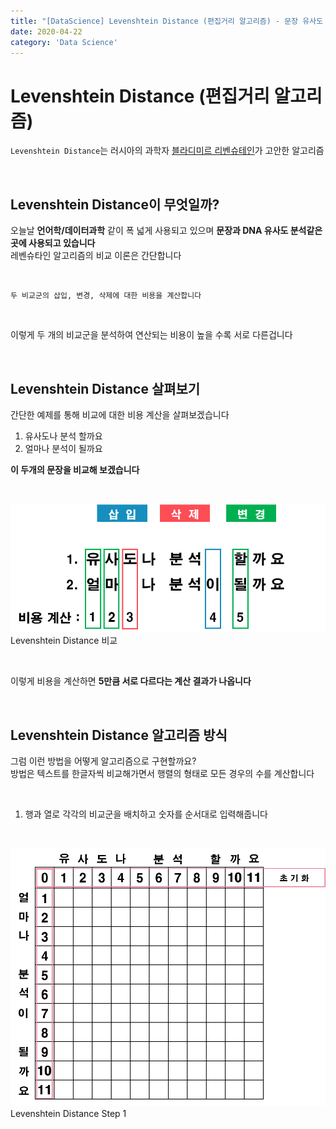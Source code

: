 ```yaml
---
title: "[DataScience] Levenshtein Distance (편집거리 알고리즘) - 문장 유사도 분석을 어떻게 하는가?"
date: 2020-04-22
category: 'Data Science'
---  
```

# Levenshtein Distance (편집거리 알고리즘)
`Levenshtein Distance`는 러시아의 과학자 [블라디미르 리벤슈테인](https://en.wikipedia.org/wiki/Vladimir_Levenshtein)가 고안한 알고리즘  

<br/>

## Levenshtein Distance이 무엇일까?  
오늘날 **언어학/데이터과학** 같이 폭 넓게 사용되고 있으며 **문장과 DNA 유사도 분석같은 곳에 사용되고 있습니다**  
레벤슈타인 알고리즘의 비교 이론은 간단합니다  

<br/>

`두 비교군의 삽입, 변경, 삭제에 대한 비용을 계산합니다`  

<br/>

이렇게 두 개의 비교군을 분석하여 연산되는 <span class='red_font'>비용이 높을 수록</span> 서로 다른겁니다  

<br/>

## Levenshtein Distance 살펴보기 
간단한 예제를 통해 비교에 대한 비용 계산을 살펴보겠습니다  

1. 유사도나 분석 할까요  
2. 얼마나 분석이 될까요  

**이 두개의 문장을 비교해 보겠습니다**  

<br/>

![levenshtein-ex](./images/levenshtein-ex.png)
<span class='img_caption'>Levenshtein Distance 비교</span>  

<br/>  

이렇게 비용을 계산하면 **5만큼 서로 다르다는 계산 결과가 나옵니다**  


<br/>

## Levenshtein Distance 알고리즘 방식   
그럼 이런 방법을 어떻게 알고리즘으로 구현할까요?  
방법은 텍스트를 한글자씩 비교해가면서 행렬의 형태로 모든 경우의 수를 계산합니다  

<br/>

1. 행과 열로 각각의 비교군을 배치하고 숫자를 순서대로 입력해줍니다    

<br/>

![levenshtein-step1](./images/levenshtein-step1.png)
<span class='img_caption'>Levenshtein Distance Step 1</span>  


